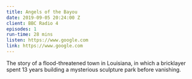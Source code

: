 ```yaml
---
title: Angels of the Bayou
date: 2019-09-05 20:24:00 Z
client: BBC Radio 4
episodes: 1
run-time: 28 mins
listen: https://www.google.com
link: https://www.google.com
---
```


The story of a flood-threatened town in Louisiana, in which a bricklayer spent 13 years building a mysterious sculpture park before vanishing.